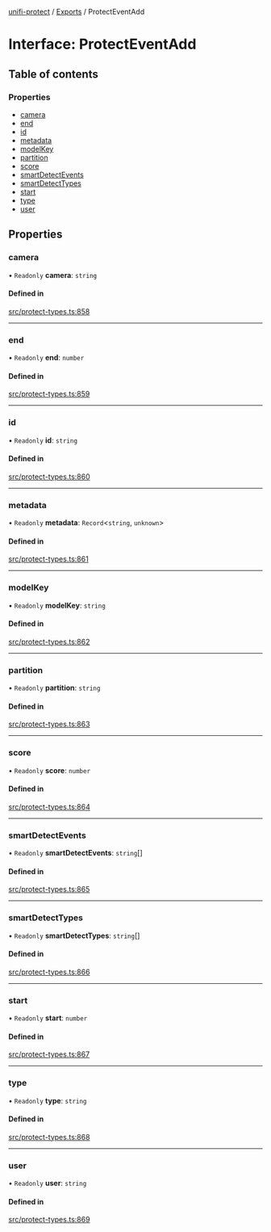 [unifi-protect](../README.md) / [Exports](../modules.md) / ProtectEventAdd

# Interface: ProtectEventAdd

## Table of contents

### Properties

- [camera](ProtectEventAdd.md#camera)
- [end](ProtectEventAdd.md#end)
- [id](ProtectEventAdd.md#id)
- [metadata](ProtectEventAdd.md#metadata)
- [modelKey](ProtectEventAdd.md#modelkey)
- [partition](ProtectEventAdd.md#partition)
- [score](ProtectEventAdd.md#score)
- [smartDetectEvents](ProtectEventAdd.md#smartdetectevents)
- [smartDetectTypes](ProtectEventAdd.md#smartdetecttypes)
- [start](ProtectEventAdd.md#start)
- [type](ProtectEventAdd.md#type)
- [user](ProtectEventAdd.md#user)

## Properties

### camera

• `Readonly` **camera**: `string`

#### Defined in

[src/protect-types.ts:858](https://github.com/hjdhjd/unifi-protect/blob/a66ec94/src/protect-types.ts#L858)

___

### end

• `Readonly` **end**: `number`

#### Defined in

[src/protect-types.ts:859](https://github.com/hjdhjd/unifi-protect/blob/a66ec94/src/protect-types.ts#L859)

___

### id

• `Readonly` **id**: `string`

#### Defined in

[src/protect-types.ts:860](https://github.com/hjdhjd/unifi-protect/blob/a66ec94/src/protect-types.ts#L860)

___

### metadata

• `Readonly` **metadata**: `Record`<`string`, `unknown`\>

#### Defined in

[src/protect-types.ts:861](https://github.com/hjdhjd/unifi-protect/blob/a66ec94/src/protect-types.ts#L861)

___

### modelKey

• `Readonly` **modelKey**: `string`

#### Defined in

[src/protect-types.ts:862](https://github.com/hjdhjd/unifi-protect/blob/a66ec94/src/protect-types.ts#L862)

___

### partition

• `Readonly` **partition**: `string`

#### Defined in

[src/protect-types.ts:863](https://github.com/hjdhjd/unifi-protect/blob/a66ec94/src/protect-types.ts#L863)

___

### score

• `Readonly` **score**: `number`

#### Defined in

[src/protect-types.ts:864](https://github.com/hjdhjd/unifi-protect/blob/a66ec94/src/protect-types.ts#L864)

___

### smartDetectEvents

• `Readonly` **smartDetectEvents**: `string`[]

#### Defined in

[src/protect-types.ts:865](https://github.com/hjdhjd/unifi-protect/blob/a66ec94/src/protect-types.ts#L865)

___

### smartDetectTypes

• `Readonly` **smartDetectTypes**: `string`[]

#### Defined in

[src/protect-types.ts:866](https://github.com/hjdhjd/unifi-protect/blob/a66ec94/src/protect-types.ts#L866)

___

### start

• `Readonly` **start**: `number`

#### Defined in

[src/protect-types.ts:867](https://github.com/hjdhjd/unifi-protect/blob/a66ec94/src/protect-types.ts#L867)

___

### type

• `Readonly` **type**: `string`

#### Defined in

[src/protect-types.ts:868](https://github.com/hjdhjd/unifi-protect/blob/a66ec94/src/protect-types.ts#L868)

___

### user

• `Readonly` **user**: `string`

#### Defined in

[src/protect-types.ts:869](https://github.com/hjdhjd/unifi-protect/blob/a66ec94/src/protect-types.ts#L869)
